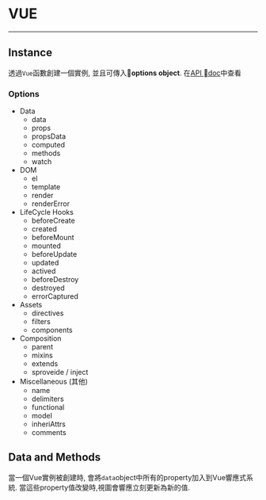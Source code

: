 # VUE
<hr/>

## Instance
透過`Vue`函數創建一個實例,  並且可傳入**options object**. 在[API doc]('https://cn.vuejs.org/v2/api/')中查看
### Options
- Data
    - data
    - props
    - propsData
    - computed
    - methods
    - watch
- DOM
    - el
    - template
    - render
    - renderError
- LifeCycle Hooks
    - beforeCreate
    - created
    - beforeMount
    - mounted
    - beforeUpdate
    - updated
    - actived
    - beforeDestroy
    - destroyed
    - errorCaptured
- Assets
    - directives
    - filters
    - components
- Composition
    - parent
    - mixins
    - extends
    - sproveide / inject
- Miscellaneous (其他)
    - name
    - delimiters
    - functional
    - model
    - inheriAttrs
    - comments


## Data and Methods
當一個Vue實例被創建時, 會將`data`object中所有的property加入到Vue響應式系統. 當這些property值改變時,視圖會響應立刻更新為新的值.


